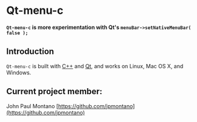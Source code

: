 # Qt-menu-c

**`Qt-menu-c` is more experimentation with Qt's `menuBar->setNativeMenuBar( false );`**

## Introduction

`Qt-menu-c` is built with [C++](https://en.wikipedia.org/wiki/C%2B%2B) and [Qt](https://en.wikipedia.org/wiki/Qt_(software)), and works on Linux, Mac OS X, and Windows.

## Current project member:

John Paul Montano
[https://github.com/jpmontano](https://github.com/jpmontano)
